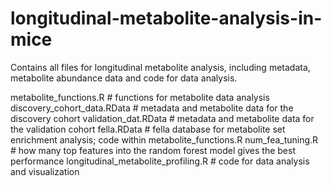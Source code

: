 # longitudinal-metabolite-analysis-in-mice

Contains all files for longitudinal metabolite analysis, including metadata, metabolite abundance data and code for data analysis.  

metabolite_functions.R # functions for metabolite data analysis
discovery_cohort_data.RData # metadata and metabolite data for the discovery cohort
validation_dat.RData # metadata and metabolite data for the validation cohort
fella.RData # fella database for metabolite set enrichment analysis; code within metabolite_functions.R
num_fea_tuning.R # how many top features into the random forest model gives the best performance
longitudinal_metabolite_profiling.R # code for data analysis and visualization

